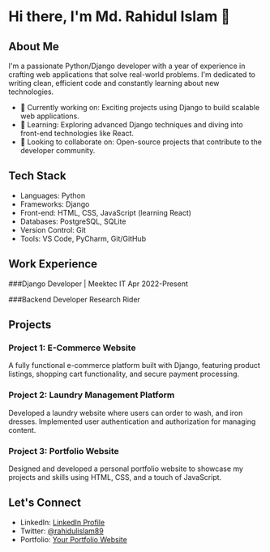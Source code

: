 # Hi there, I'm Md. Rahidul Islam 👋

## About Me
I'm a passionate Python/Django developer with a year of experience in crafting web applications that solve real-world problems. I'm dedicated to writing clean, efficient code and constantly learning about new technologies.

- 💼 Currently working on: Exciting projects using Django to build scalable web applications.
- 🌱 Learning: Exploring advanced Django techniques and diving into front-end technologies like React.
- 🚀 Looking to collaborate on: Open-source projects that contribute to the developer community.

## Tech Stack
- Languages: Python
- Frameworks: Django
- Front-end: HTML, CSS, JavaScript (learning React)
- Databases: PostgreSQL, SQLite
- Version Control: Git
- Tools: VS Code, PyCharm, Git/GitHub

## Work Experience
###Django Developer | Meektec IT
Apr 2022-Present 

###Backend Developer
Research Rider





## Projects
### Project 1: E-Commerce Website
A fully functional e-commerce platform built with Django, featuring product listings, shopping cart functionality, and secure payment processing.

### Project 2: Laundry Management Platform
Developed a laundry website where users can order to wash, and iron dresses. Implemented user authentication and authorization for managing content.

### Project 3: Portfolio Website
Designed and developed a personal portfolio website to showcase my projects and skills using HTML, CSS, and a touch of JavaScript.

## Let's Connect
- LinkedIn: [LinkedIn Profile](https://www.linkedin.com/in/rahidulislam2023)
- Twitter: [@rahidulislam89](https://twitter.com/rahidulislam89)
- Portfolio: [Your Portfolio Website](https://www.your-portfolio-website.com)


